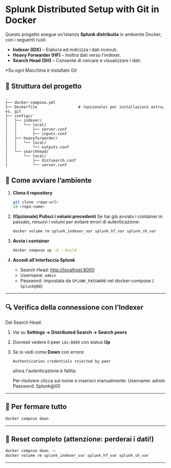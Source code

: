 
# Splunk Distributed Setup with Git in Docker

Questo progetto esegue un'istanza **Splunk distribuita** in ambiente Docker, con i seguenti ruoli:

- **Indexer (IDX)** – Elabora ed indicizza i dati ricevuti.
- **Heavy Forwarder (HF)** – Inoltra dati verso l'indexer.
- **Search Head (SH)** – Consente di cercare e visualizzare i dati.

*Su ogni Macchina è installato Git 

## 📁 Struttura del progetto

```
.
├── docker-compose.yml
├── Dockerfile                  # (opzionale) per installazioni extra, es. git
├── configs/
│   ├── indexer/
│   │   └── local/
│   │       ├── server.conf
│   │       ├── inputs.conf
│   ├── heavyforwarder/
│   │   └── local/
│   │       └── outputs.conf
│   └── searchhead/
│       └── local/
│           ├── distsearch.conf
│           └── server.conf
```

## 🚀 Come avviare l’ambiente

1. **Clona il repository**
   ```bash
   git clone <repo-url>
   cd <repo-name>
   ```

2. **(Opzionale) Pulisci i volumi precedenti**
   Se hai già avviato i container in passato, rimuovi i volumi per evitare errori di autenticazione:
   ```bash
   docker volume rm splunk_indexer_var splunk_hf_var splunk_sh_var
   ```

3. **Avvia i container**
   ```bash
   docker compose up -d --build
   ```

4. **Accedi all’interfaccia Splunk**
   - Search Head: [http://localhost:8000](http://localhost:8000)
   - Username: `admin`
   - Password: impostata da `SPLUNK_PASSWORD` nel docker-compose ( `Splunk@00`)

---

## 🔍 Verifica della connessione con l’Indexer

Dal Search Head:

1. Vai su **Settings → Distributed Search → Search peers**
2. Dovresti vedere il peer `idx:8089` con status **Up**
3. Se lo vedi come **Down** con errore:

   ```
   Authentication credentials rejected by peer
   ```

   allora l'autenticazione è fallita. 
   
   Per risolvere clicca sul nome e inserisci manualmente:
   Username: admin
   Password: Splunk@00

---


## 🛑 Per fermare tutto

```bash
docker compose down
```

---

## 🧹 Reset completo (attenzione: perderai i dati!)

```bash
docker compose down -v
docker volume rm splunk_indexer_var splunk_hf_var splunk_sh_var
```

---

